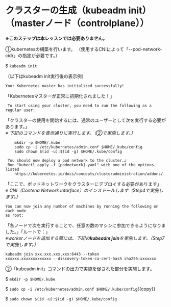 # クラスターの生成（kubeadm init）（masterノード（controlplane））  

**※このステップは本レッスンでは必要ありません。**  

①kubernetesの構築を行います。
（使用するCNIによって「--pod-network-cidr」の指定が必要です。）  

$ `kubeadm init`  

（以下はkubeadm init実行後の表示例）

```text
Your Kubernetes master has initialized successfully!
```

「Kubernetesマスターが正常に初期化されました！」  

```text
 To start using your cluster, you need to run the following as a regular user:
 ```

「クラスターの使用を開始するには、通常のユーザーとして次を実行する必要があります。」  
*※ 下記のコマンドを表示通りに実行します。（②で実施します。）*

```text
    mkdir -p $HOME/.kube
    sudo cp -i /etc/kubernetes/admin.conf $HOME/.kube/config
    sudo chown $(id -u):$(id -g) $HOME/.kube/config
```
  
```text
 You should now deploy a pod network to the cluster.↲
 Run "kubectl apply -f [podnetwork].yaml" with one of the options listed
    https://kubernetes.io/docs/concepts/clusteradministration/addons/
```

「ここで、ポッドネットワークをクラスターにデプロイする必要があります」  
*※ CNI（Contena Network Intarface）のインストールします（Step4で実施します。）*

```text
You can now join any number of machines by running the following on each node
as root:
```

「各ノードで次を実行することで、任意の数のマシンに参加できるようになりました。」「ルートで：」  
*※workerノードを追加する際には、下記の**kubeadm join**を実施します。（Step7で実施します。）*  

```text
kubeadm join xxx.xxx.xxx.xxx:6443 --token
xxxxxx.xxxxxxxxxxxxx --discovery-token-ca-cert-hash sha256:xxxxxxx
```  

②「kubeadm init」コマンドの出力で実施を促された部分を実施します。  

$ `mkdir -p $HOME/.kube`  

$ `sudo cp -i /etc/kubernetes/admin.conf $HOME/.kube/config`{{copy}}  

$ `sudo chown $(id -u):$(id -g) $HOME/.kube/config`  
